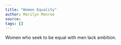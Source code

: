 ```yaml
---
title: "Women Equality"
author: Marilyn Monroe
source:
tags: []
---
```


Women who seek to be equal with men lack ambition.

